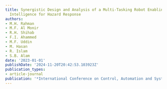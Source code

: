 ```yaml
---
title: Synergistic Design and Analysis of a Multi-Tasking Robot Enabling Artificial
  Intelligence for Hazard Response
authors:
- M.H. Rahman
- M.F. Al Monir
- R.H. Shihab
- F.I. Ahammed
- M.F. Uddin
- M. Hasan
- R. Islam
- S.B. Alam
date: '2023-01-01'
publishDate: '2024-11-20T20:42:53.103923Z'
publication_types:
- article-journal
publication: '*International Conference on Control, Automation and Systems*'
---
```


